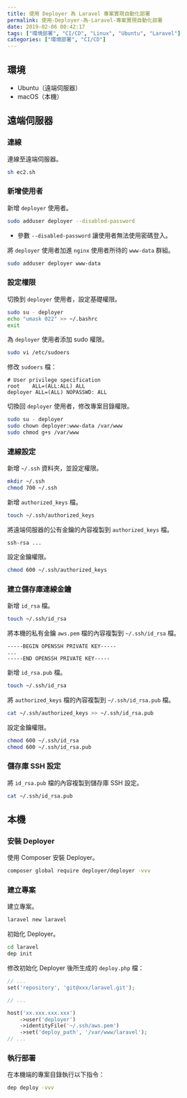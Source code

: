 ```yaml
---
title: 使用 Deployer 為 Laravel 專案實現自動化部署
permalink: 使用-Deployer-為-Laravel-專案實現自動化部署
date: 2019-02-06 00:42:17
tags: ["環境部署", "CI/CD", "Linux", "Ubuntu", "Laravel"]
categories: ["環境部署", "CI/CD"]
---
```


## 環境

- Ubuntu（遠端伺服器）
- macOS（本機）

## 遠端伺服器

### 連線

連線至遠端伺服器。

```BASH
sh ec2.sh
```

### 新增使用者

新增 `deployer` 使用者。

```BASH
sudo adduser deployer --disabled-password
```

- 參數 `--disabled-password` 讓使用者無法使用密碼登入。

將 `deployer` 使用者加進 `nginx` 使用者所待的 `www-data` 群組。

```BASH
sudo adduser deployer www-data
```

### 設定權限

切換到 `deployer` 使用者，設定基礎權限。

```BASH
sudo su - deployer
echo "umask 022" >> ~/.bashrc
exit
```

為 `deployer` 使用者添加 sudo 權限。

```BASH
sudo vi /etc/sudoers
```

修改 `sudoers` 檔：

```ENV
# User privilege specification
root    ALL=(ALL:ALL) ALL
deployer ALL=(ALL) NOPASSWD: ALL
```

切換回 `deployer` 使用者，修改專案目錄權限。

```BASH
sudo su - deployer
sudo chown deployer:www-data /var/www
sudo chmod g+s /var/www
```

### 連線設定

新增 `~/.ssh` 資料夾，並設定權限。

```BASH
mkdir ~/.ssh
chmod 700 ~/.ssh
```

新增 `authorized_keys` 檔。

```BASH
touch ~/.ssh/authorized_keys
```

將遠端伺服器的公有金鑰的內容複製到 `authorized_keys` 檔。

```TEXT
ssh-rsa ...
```

設定金鑰權限。

```BASH
chmod 600 ~/.ssh/authorized_keys
```

### 建立儲存庫連線金鑰

新增 `id_rsa` 檔。

```BASH
touch ~/.ssh/id_rsa
```

將本機的私有金鑰 `aws.pem` 檔的內容複製到 `~/.ssh/id_rsa` 檔。

```TEXT
-----BEGIN OPENSSH PRIVATE KEY-----
...
-----END OPENSSH PRIVATE KEY-----
```

新增 `id_rsa.pub` 檔。

```BASH
touch ~/.ssh/id_rsa
```

將 `authorized_keys` 檔的內容複製到 `~/.ssh/id_rsa.pub` 檔。

```BASH
cat ~/.ssh/authorized_keys >> ~/.ssh/id_rsa.pub
```

設定金鑰權限。

```BASH
chmod 600 ~/.ssh/id_rsa
chmod 600 ~/.ssh/id_rsa.pub
```

### 儲存庫 SSH 設定

將 `id_rsa.pub` 檔的內容複製到儲存庫 SSH 設定。

```BASH
cat ~/.ssh/id_rsa.pub
```

## 本機

### 安裝 Deployer

使用 Composer 安裝 Deployer。

```BASH
composer global require deployer/deployer -vvv
```

### 建立專案

建立專案。

```BASH
laravel new laravel
```

初始化 Deployer。

```BASH
cd laravel
dep init
```

修改初始化 Deployer 後所生成的 `deploy.php` 檔：

```PHP
// ...
set('repository', 'git@xxx/laravel.git');

// ...

host('xx.xxx.xxx.xxx')
    ->user('deployer')
    ->identityFile('~/.ssh/aws.pem')
    ->set('deploy_path', '/var/www/laravel');
// ...
```

### 執行部署

在本機端的專案目錄執行以下指令：

```BASH
dep deploy -vvv
```
